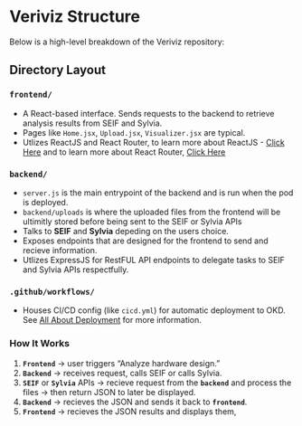 # Veriviz Structure

Below is a high-level breakdown of the Veriviz repository:

## Directory Layout

### **`frontend/`** 
  - A React-based interface. Sends requests to the backend to retrieve analysis 
    results from SEIF and Sylvia.
  - Pages like `Home.jsx`, `Upload.jsx`, `Visualizer.jsx` are typical.
  - Utlizes ReactJS and React Router, to learn more about ReactJS - [Click Here](https://react.dev/reference/react) and  to learn more about React Router, [Click Here](https://reactrouter.com/home) 

### **`backend/`** 
  - `server.js` is the main entrypoint of the backend and is run when the pod is deployed.
  - `backend/uploads` is where the uploaded files from the frontend will be ultimitly stored before being sent to the SEIF or Sylvia APIs 
  - Talks to **SEIF** and **Sylvia** depeding on the users choice.
  - Exposes endpoints that are designed for the frontend to send and recieve information.
  - Utlizes ExpressJS for RestFUL API endpoints to delegate tasks to SEIF and Sylvia APIs respectfully.

### **`.github/workflows/`** 
  - Houses CI/CD config (like `cicd.yml`) for automatic deployment to OKD. See [All About Deployment](Deployment/deployment_intro.md) for more information.


### How It Works

1. **`Frontend`** → user triggers “Analyze hardware design.”
2. **`Backend`** → receives request, calls SEIF or calls Sylvia.
3. **`SEIF`** or **`Sylvia`** APIs → recieve request from the **`backend`** and process the files → then return JSON to later be displayed.
4. **`Backend`** → recieves the JSON and sends it back to **`frontend`**.
5. **`Frontend`** → recieves the JSON results and displays them,


